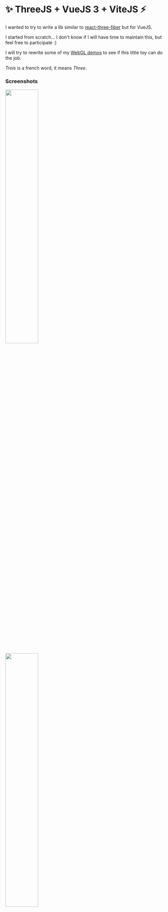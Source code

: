 # ✨ ThreeJS + VueJS 3 + ViteJS ⚡

I wanted to try to write a lib similar to [react-three-fiber](https://github.com/react-spring/react-three-fiber) but for VueJS.

I started from scratch... I don't know if I will have time to maintain this, but feel free to participate :)

I will try to rewrite some of my [WebGL demos](https://codepen.io/collection/AGZywR) to see if this little toy can do the job.

*Trois* is a french word, it means *Three*.

### Screenshots

<p>
  <img src="/assets/screenshots/troisjs1.jpg" width="45%" style="margin-right: 10%;" />
  <img src="/assets/screenshots/troisjs3.jpg" width="45%" />
</p>
